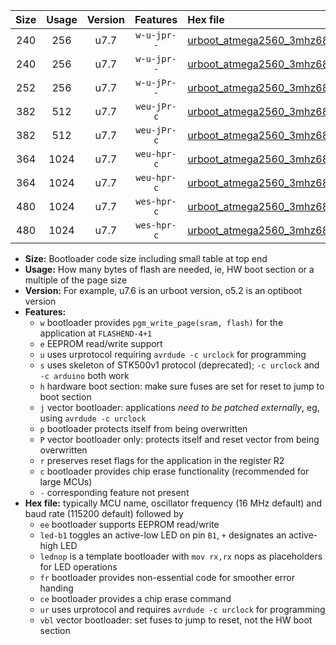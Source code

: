 |Size|Usage|Version|Features|Hex file|
|:-:|:-:|:-:|:-:|:--|
|240|256|u7.7|`w-u-jpr--`|[urboot_atmega2560_3mhz6864_460800bps_led+b7_ur_vbl.hex](https://raw.githubusercontent.com/stefanrueger/urboot.hex/main/mcus/atmega2560/fcpu_3mhz6864/460800_bps/urboot_atmega2560_3mhz6864_460800bps_led+b7_ur_vbl.hex)|
|240|256|u7.7|`w-u-jpr--`|[urboot_atmega2560_3mhz6864_460800bps_lednop_ur_vbl.hex](https://raw.githubusercontent.com/stefanrueger/urboot.hex/main/mcus/atmega2560/fcpu_3mhz6864/460800_bps/urboot_atmega2560_3mhz6864_460800bps_lednop_ur_vbl.hex)|
|252|256|u7.7|`w-u-jPr--`|[urboot_atmega2560_3mhz6864_460800bps_ur_vbl.hex](https://raw.githubusercontent.com/stefanrueger/urboot.hex/main/mcus/atmega2560/fcpu_3mhz6864/460800_bps/urboot_atmega2560_3mhz6864_460800bps_ur_vbl.hex)|
|382|512|u7.7|`weu-jPr-c`|[urboot_atmega2560_3mhz6864_460800bps_ee_led+b7_fr_ce_ur_vbl.hex](https://raw.githubusercontent.com/stefanrueger/urboot.hex/main/mcus/atmega2560/fcpu_3mhz6864/460800_bps/urboot_atmega2560_3mhz6864_460800bps_ee_led+b7_fr_ce_ur_vbl.hex)|
|382|512|u7.7|`weu-jPr-c`|[urboot_atmega2560_3mhz6864_460800bps_ee_lednop_fr_ce_ur_vbl.hex](https://raw.githubusercontent.com/stefanrueger/urboot.hex/main/mcus/atmega2560/fcpu_3mhz6864/460800_bps/urboot_atmega2560_3mhz6864_460800bps_ee_lednop_fr_ce_ur_vbl.hex)|
|364|1024|u7.7|`weu-hpr-c`|[urboot_atmega2560_3mhz6864_460800bps_ee_led+b7_fr_ce_ur.hex](https://raw.githubusercontent.com/stefanrueger/urboot.hex/main/mcus/atmega2560/fcpu_3mhz6864/460800_bps/urboot_atmega2560_3mhz6864_460800bps_ee_led+b7_fr_ce_ur.hex)|
|364|1024|u7.7|`weu-hpr-c`|[urboot_atmega2560_3mhz6864_460800bps_ee_lednop_fr_ce_ur.hex](https://raw.githubusercontent.com/stefanrueger/urboot.hex/main/mcus/atmega2560/fcpu_3mhz6864/460800_bps/urboot_atmega2560_3mhz6864_460800bps_ee_lednop_fr_ce_ur.hex)|
|480|1024|u7.7|`wes-hpr-c`|[urboot_atmega2560_3mhz6864_460800bps_ee_led+b7_fr_ce.hex](https://raw.githubusercontent.com/stefanrueger/urboot.hex/main/mcus/atmega2560/fcpu_3mhz6864/460800_bps/urboot_atmega2560_3mhz6864_460800bps_ee_led+b7_fr_ce.hex)|
|480|1024|u7.7|`wes-hpr-c`|[urboot_atmega2560_3mhz6864_460800bps_ee_lednop_fr_ce.hex](https://raw.githubusercontent.com/stefanrueger/urboot.hex/main/mcus/atmega2560/fcpu_3mhz6864/460800_bps/urboot_atmega2560_3mhz6864_460800bps_ee_lednop_fr_ce.hex)|

- **Size:** Bootloader code size including small table at top end
- **Usage:** How many bytes of flash are needed, ie, HW boot section or a multiple of the page size
- **Version:** For example, u7.6 is an urboot version, o5.2 is an optiboot version
- **Features:**
  + `w` bootloader provides `pgm_write_page(sram, flash)` for the application at `FLASHEND-4+1`
  + `e` EEPROM read/write support
  + `u` uses urprotocol requiring `avrdude -c urclock` for programming
  + `s` uses skeleton of STK500v1 protocol (deprecated); `-c urclock` and `-c arduino` both work
  + `h` hardware boot section: make sure fuses are set for reset to jump to boot section
  + `j` vector bootloader: applications *need to be patched externally*, eg, using `avrdude -c urclock`
  + `p` bootloader protects itself from being overwritten
  + `P` vector bootloader only: protects itself and reset vector from being overwritten
  + `r` preserves reset flags for the application in the register R2
  + `c` bootloader provides chip erase functionality (recommended for large MCUs)
  + `-` corresponding feature not present
- **Hex file:** typically MCU name, oscillator frequency (16 MHz default) and baud rate (115200 default) followed by
  + `ee` bootloader supports EEPROM read/write
  + `led-b1` toggles an active-low LED on pin `B1`, `+` designates an active-high LED
  + `lednop` is a template bootloader with `mov rx,rx` nops as placeholders for LED operations
  + `fr` bootloader provides non-essential code for smoother error handing
  + `ce` bootloader provides a chip erase command
  + `ur` uses urprotocol and requires `avrdude -c urclock` for programming
  + `vbl` vector bootloader: set fuses to jump to reset, not the HW boot section
